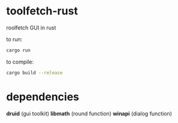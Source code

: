 # toolfetch-rust
roolfetch GUI in rust

to run:  
```bash
cargo run
```
to compile:  
```bash
cargo build --release
```

# dependencies
**druid**   (gui toolkit)
**libmath** (round function)
**winapi**  (dialog function)
